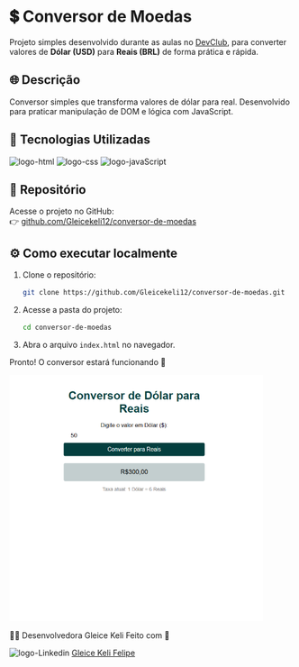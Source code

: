 # 💲 Conversor de Moedas

Projeto simples desenvolvido durante as aulas no <a href="https://rodolfomori.com.br/devclub">DevClub</a>, para converter valores de **Dólar (USD)** para **Reais (BRL)** de forma prática e rápida.

## 🌐 Descrição
Conversor simples que transforma valores de dólar para real. Desenvolvido para praticar manipulação de DOM e lógica com JavaScript.

## 🚀 Tecnologias Utilizadas

<img src="https://img.shields.io/badge/HTML5-E34F26?style=for-the-badge&logo=html5&logoColor=white" alt="logo-html" />

<img src="https://img.shields.io/badge/CSS3-1572B6?style=for-the-badge&logo=css3&logoColor=white" alt="logo-css"/>

<img src="https://img.shields.io/badge/JavaScript-F7DF1E?style=for-the-badge&logo=javascript&logoColor=black" alt="logo-javaScript"/>

## 🔗 Repositório

Acesse o projeto no GitHub:  
👉 [github.com/Gleicekeli12/conversor-de-moedas](https://github.com/Gleicekeli12/conversor-de-moedas.git)

## ⚙️ Como executar localmente

1. Clone o repositório:
    
   ```bash
   git clone https://github.com/Gleicekeli12/conversor-de-moedas.git
   ```
   
2. Acesse a pasta do projeto:

   ```bash
   cd conversor-de-moedas
   ```
   
3. Abra o arquivo `index.html` no navegador.

Pronto! O conversor estará funcionando 🎉

<img src="https://github.com/Gleicekeli12/conversor-de-moedas/blob/main/img/conversor-de-moedas.PNG?raw=true" alt="pagina-conversor" width="450"/>

🙋‍♀️ Desenvolvedora Gleice Keli Feito com 💙

<img src="https://img.icons8.com/?size=100&id=84888&format=png&color=999999" alt="logo-Linkedin" width="30" /> <a href="https://www.linkedin.com/in/gleice-keli-felipe9670/">Gleice Keli Felipe</a>
